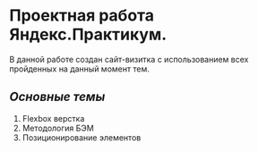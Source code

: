 # Проектная работа Яндекс.Практикум.

В данной работе создан сайт-визитка с использованием всех пройденных на данный момент тем.

## *Основные темы*

1. Flexbox верстка
2. Методология БЭМ
3. Позиционирование элементов

